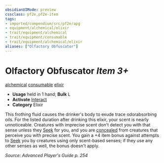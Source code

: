 ```yaml
---
obsidianUIMode: preview
cssclass: pf2e,pf2e-item
tags:
- imported/compendium/src/pf2e/apg
- equipment/alchemical/elixir
- trait/equipment/alchemical
- trait/equipment/consumable
- trait/equipment/alchemical/elixir
aliases: ["Olfactory Obfuscator"]
---
```

# Olfactory Obfuscator *Item 3+*  
[alchemical](alchemical.md)  [consumable](consumable.md)  [elixir](elixir.md)  

- **Usage** held in 1 hand; **Bulk** L
- **Activate** [Interact](interact.md)
- **Category** Elixir

This frothing fluid causes the drinker's body to exude trace odorabsorbing oils. For the listed duration after drinking this elixir, your scent is nearly unnoticeable. Creatures with imprecise scent don't detect you with that sense unless they [Seek](seek.md) for you, and you are [concealed](conditions.md#Concealed) from creatures that perceive you with precise scent. You gain a +4 item bonus against attempts to [Seek](seek.md) you by creatures using only scent-based senses; if they use any other senses as well, the bonus doesn't apply.

*Source: Advanced Player's Guide p. 254*
